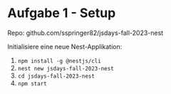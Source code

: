 # Aufgabe 1 - Setup

Repo: github.com/sspringer82/jsdays-fall-2023-nest

Initialisiere eine neue Nest-Applikation:

1. `npm install -g @nestjs/cli`
2. `nest new jsdays-fall-2023-nest`
3. `cd jsdays-fall-2023-nest`
4. `npm start`